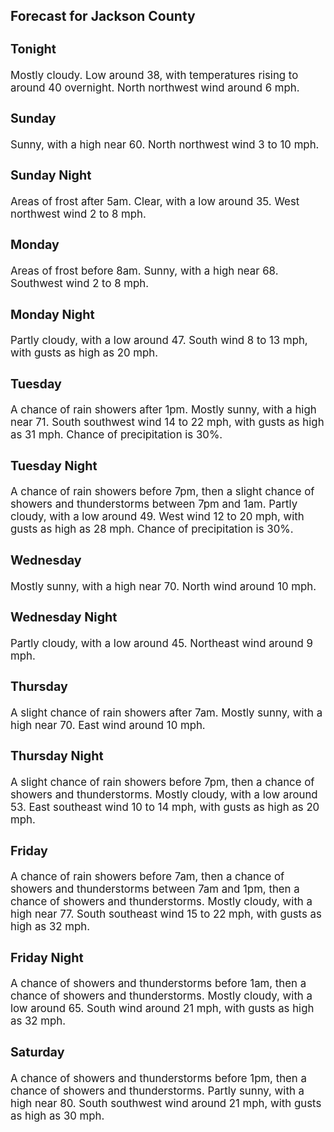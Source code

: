 <div>
   <h2>Forecast for Jackson County</h2>
   <p>
      <div style="font-size:120%">
         <h3>Tonight</h3>Mostly cloudy. Low around 38, with temperatures rising to around 40 overnight. North northwest wind around 6 mph.<br></div>
   </p>
   <p>
      <div style="font-size:120%">
         <h3>Sunday</h3>Sunny, with a high near 60. North northwest wind 3 to 10 mph.<br></div>
   </p>
   <p>
      <div style="font-size:120%">
         <h3>Sunday Night</h3>Areas of frost after 5am. Clear, with a low around 35. West northwest wind 2 to 8 mph.<br></div>
   </p>
   <p>
      <div style="font-size:120%">
         <h3>Monday</h3>Areas of frost before 8am. Sunny, with a high near 68. Southwest wind 2 to 8 mph.<br></div>
   </p>
   <p>
      <div style="font-size:120%">
         <h3>Monday Night</h3>Partly cloudy, with a low around 47. South wind 8 to 13 mph, with gusts as high as 20 mph.<br></div>
   </p>
   <p>
      <div style="font-size:120%">
         <h3>Tuesday</h3>A chance of rain showers after 1pm. Mostly sunny, with a high near 71. South southwest wind 14 to 22 mph, with gusts as high
         as 31 mph. Chance of precipitation is 30%.<br></div>
   </p>
   <p>
      <div style="font-size:120%">
         <h3>Tuesday Night</h3>A chance of rain showers before 7pm, then a slight chance of showers and thunderstorms between 7pm and 1am. Partly cloudy,
         with a low around 49. West wind 12 to 20 mph, with gusts as high as 28 mph. Chance of precipitation is 30%.<br></div>
   </p>
   <p>
      <div style="font-size:120%">
         <h3>Wednesday</h3>Mostly sunny, with a high near 70. North wind around 10 mph.<br></div>
   </p>
   <p>
      <div style="font-size:120%">
         <h3>Wednesday Night</h3>Partly cloudy, with a low around 45. Northeast wind around 9 mph.<br></div>
   </p>
   <p>
      <div style="font-size:120%">
         <h3>Thursday</h3>A slight chance of rain showers after 7am. Mostly sunny, with a high near 70. East wind around 10 mph.<br></div>
   </p>
   <p>
      <div style="font-size:120%">
         <h3>Thursday Night</h3>A slight chance of rain showers before 7pm, then a chance of showers and thunderstorms. Mostly cloudy, with a low around 53.
         East southeast wind 10 to 14 mph, with gusts as high as 20 mph.<br></div>
   </p>
   <p>
      <div style="font-size:120%">
         <h3>Friday</h3>A chance of rain showers before 7am, then a chance of showers and thunderstorms between 7am and 1pm, then a chance of showers
         and thunderstorms. Mostly cloudy, with a high near 77. South southeast wind 15 to 22 mph, with gusts as high as 32 mph.<br></div>
   </p>
   <p>
      <div style="font-size:120%">
         <h3>Friday Night</h3>A chance of showers and thunderstorms before 1am, then a chance of showers and thunderstorms. Mostly cloudy, with a low around
         65. South wind around 21 mph, with gusts as high as 32 mph.<br></div>
   </p>
   <p>
      <div style="font-size:120%">
         <h3>Saturday</h3>A chance of showers and thunderstorms before 1pm, then a chance of showers and thunderstorms. Partly sunny, with a high near
         80. South southwest wind around 21 mph, with gusts as high as 30 mph.<br></div>
   </p>
</div>